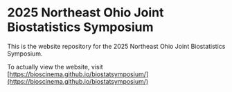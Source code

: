 # 2025 Northeast Ohio Joint Biostatistics Symposium

This is the website repository for the 2025 Northeast Ohio Joint Biostatistics Symposium.

To actually view the website, visit [https://bioscinema.github.io/biostatsymposium/](https://bioscinema.github.io/biostatsymposium/)
